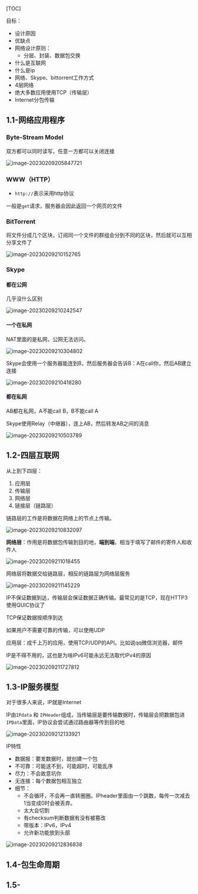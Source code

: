 [TOC]

目标：

- 设计原因
- 优缺点
- 网络设计原则：
  - 分层、封装、数据包交换
- 什么是互联网
- 什么是ip
- 网络、Skype、bittorrent工作方式
- 4层网络
- 绝大多数应用使用TCP（传输层）
- Internet分包传输



## 1.1-网络应用程序

### Byte-Stream Model

双方都可以同时读写，任意一方都可以关闭连接

![image-20230209205847721](https://pic-1257412153.cos.ap-nanjing.myqcloud.com/images/images/2023/02/09/image-20230209205847721-d61e1c.png)

### WWW（HTTP）

- `http://`表示采用http协议

一般是`get`请求，服务器会因此返回一个网页的文件



### BitTorrent

将文件分成几个区块，订阅同一个文件的群组会分到不同的区块，然后就可以互相分享文件了

![image-20230209210152765](https://pic-1257412153.cos.ap-nanjing.myqcloud.com/images/images/2023/02/09/image-20230209210152765-1b5c6a.png)



### Skype



#### 都在公网

几乎没什么区别

![image-20230209210242547](https://pic-1257412153.cos.ap-nanjing.myqcloud.com/images/images/2023/02/09/image-20230209210242547-c5ff7a.png)

#### 一个在私网

NAT里面的是私网，公网无法访问。

![image-20230209210304802](https://pic-1257412153.cos.ap-nanjing.myqcloud.com/images/images/2023/02/09/image-20230209210304802-cd345e.png)

Skype会使用一个服务器能连到B，然后服务器会告诉B：A在call你，然后AB建立连接

![image-20230209210418280](https://pic-1257412153.cos.ap-nanjing.myqcloud.com/images/images/2023/02/09/image-20230209210418280-04c566.png)

#### 都在私网

AB都在私网，A不能call B，B不能call A

Skype使用Relay（中继器），连上AB，然后转发AB之间的消息

![image-20230209210503789](https://pic-1257412153.cos.ap-nanjing.myqcloud.com/images/images/2023/02/09/image-20230209210503789-af2ae0.png)





## 1.2-四层互联网

从上到下四层：

1. 应用层
2. 传输层
3. 网络层
4. 链接层（链路层）



链路层的工作是将数据在网络上的节点上传输。

![image-20230209210832097](https://pic-1257412153.cos.ap-nanjing.myqcloud.com/images/images/2023/02/09/image-20230209210832097-b04cef.png)

**网络层**：作用是将数据包传输到目的地，**端到端**，相当于填写了邮件的寄件人和收件人

![image-20230209211018455](https://pic-1257412153.cos.ap-nanjing.myqcloud.com/images/images/2023/02/09/image-20230209211018455-801be2.png)

网络层将数据交给链路层，相反的链路层为网络层服务

![image-20230209211145229](https://pic-1257412153.cos.ap-nanjing.myqcloud.com/images/images/2023/02/09/image-20230209211145229-089fc2.png)



IP不保证数据到达，传输层会保证数据正确传输。最常见的是TCP，现在HTTP3使用QUIC协议了

TCP保证数据按顺序到达

如果用户不需要可靠的传输，可以使用UDP



应用层：成千上万的应用，使用TCP/UDP的API。比如说qq微信浏览器，邮件



IP是不得不用的，这也是为啥IPv6可能永远无法取代IPv4的原因

![image-20230209211727812](https://pic-1257412153.cos.ap-nanjing.myqcloud.com/images/images/2023/02/09/image-20230209211727812-83bfa9.png)





## 1.3-IP服务模型

对于很多人来说，IP就是Internet



IP由`IPdata` 和 `IPHeader`组成，当传输层是要传输数据时，传输层会把数据包进`IPData`里面，IP协议会尝试通过路由器等传到目的地

![image-20230209212133921](https://pic-1257412153.cos.ap-nanjing.myqcloud.com/images/images/2023/02/09/image-20230209212133921-4a1e69.png)

IP特性

- 数据报：要发数据时，就创建一个包
- 不可靠：可能送不到，可能超时，可能乱序
- 尽力：不会故意坑你
- 无连接：每个数据包相互独立
- 细节：
  - 不会循环，不会再一直转圈圈。IPheader里面由一个跳数，每传一次减去1当变成0时会被丢弃。
  - 太大会切割
  - 有checksum判断数据有没有被篡改
  - 带版本：IPv6，IPv4
  - 允许新功能放到头部

![image-20230209212836838](https://pic-1257412153.cos.ap-nanjing.myqcloud.com/images/images/2023/02/09/image-20230209212836838-4eced6.png)





## 1.4-包生命周期







## 1.5-



